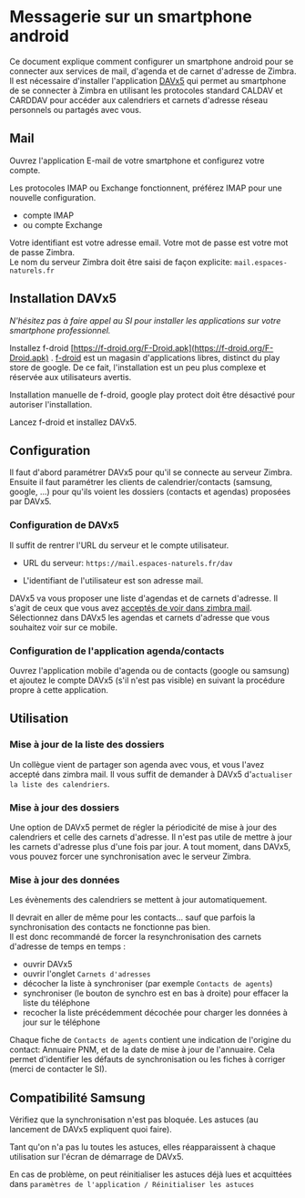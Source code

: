# Messagerie sur un smartphone android

Ce document explique comment configurer un smartphone android pour se connecter aux services de mail, d'agenda et de carnet d'adresse de Zimbra.  
Il est nécessaire d'installer l'application [DAVx5](#installation-davx5) qui permet au smartphone de se connecter à Zimbra en utilisant les protocoles standard CALDAV et CARDDAV pour accéder aux calendriers et carnets d'adresse réseau personnels ou partagés avec vous.

## Mail

Ouvrez l'application E-mail de votre smartphone et configurez votre compte.

Les protocoles IMAP ou Exchange fonctionnent, préférez IMAP pour une nouvelle configuration.

- compte IMAP
- ou compte Exchange

Votre identifiant est votre adresse email. Votre mot de passe est votre mot de passe Zimbra.  
Le nom du serveur Zimbra doit être saisi de façon explicite: `mail.espaces-naturels.fr`

## Installation DAVx5

_N'hésitez pas à faire appel au SI pour installer les applications sur votre smartphone professionnel._

Installez f-droid [https://f-droid.org/F-Droid.apk](https://f-droid.org/F-Droid.apk) . [f-droid](https://f-droid.org) est un magasin d'applications libres, distinct du play store de google. De ce fait, l'installation est un peu plus complexe et réservée aux utilisateurs avertis.

Installation manuelle de f-droid, google play protect doit être désactivé pour autoriser l'installation.

Lancez f-droid et installez DAVx5.

## Configuration

Il faut d'abord paramétrer DAVx5 pour qu'il se connecte au serveur Zimbra. Ensuite il faut paramétrer les clients de calendrier/contacts (samsung, google, ...) pour qu'ils voient les dossiers (contacts et agendas) proposées par DAVx5.

### Configuration de DAVx5

Il suffit de rentrer l'URL du serveur et le compte utilisateur.

- URL du serveur: `https://mail.espaces-naturels.fr/dav`

- L'identifiant de l'utilisateur est son adresse mail.

DAVx5 va vous proposer une liste d'agendas et de carnets d'adresse. Il s'agit de ceux que vous avez [acceptés de voir dans zimbra mail](./Zimbra.md#acceder-a-un-agenda-un-carnet-dadresses-ou-une-boite-mail-partages-avec-moi).
Sélectionnez dans DAVx5 les agendas et carnets d'adresse que vous souhaitez voir sur ce mobile.

### Configuration de l'application agenda/contacts

Ouvrez l'application mobile d'agenda ou de contacts (google ou samsung) et ajoutez le compte DAVx5 (s'il n'est pas visible) en suivant la procédure propre à cette application.

## Utilisation

### Mise à jour de la liste des dossiers

Un collègue vient de partager son agenda avec vous, et vous l'avez accepté dans zimbra mail. Il vous suffit de demander à DAVx5 d'`actualiser la liste des calendriers`.

### Mise à jour des dossiers

Une option de DAVx5 permet de régler la périodicité de mise à jour des calendriers et celle des carnets d'adresse. Il n'est pas utile de mettre à jour les carnets d'adresse plus d'une fois par jour. A tout moment, dans DAVx5, vous pouvez forcer une synchronisation avec le serveur Zimbra.

### Mise à jour des données

Les évènements des calendriers se mettent à jour automatiquement.

Il devrait en aller de même pour les contacts... sauf que parfois la synchronisation des contacts ne fonctionne pas bien.  
Il est donc recommandé de forcer la resynchronisation des carnets d'adresse de temps en temps :

- ouvrir DAVx5
- ouvrir l'onglet `Carnets d'adresses`
- décocher la liste à synchroniser (par exemple `Contacts de agents`)
- synchroniser (le bouton de synchro est en bas à droite) pour effacer la liste du téléphone
- recocher la liste précédemment décochée pour charger les données à jour sur le téléphone

Chaque fiche de `Contacts de agents` contient une indication de l'origine du contact: Annuaire PNM, et de la date de mise à jour de l'annuaire. Cela permet d'identifier les défauts de synchronisation ou les fiches à corriger (merci de contacter le SI).

## Compatibilité Samsung

Vérifiez que la synchronisation n'est pas bloquée. Les astuces (au lancement de DAVx5 expliquent quoi faire).

Tant qu'on n'a pas lu toutes les astuces, elles réapparaissent à chaque utilisation sur l'écran de démarrage de DAVx5.

En cas de problème, on peut réinitialiser les astuces déjà lues et acquittées dans `paramètres de l'application / Réinitialiser les astuces`
